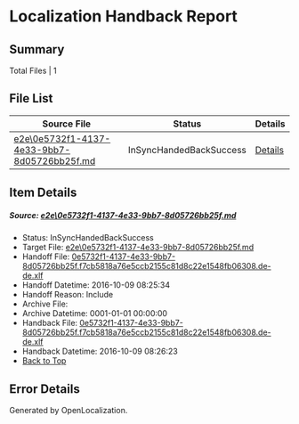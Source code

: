 # <a name='report-top'></a> Localization Handback Report

## Summary
 Total Files | 1

## File List
 Source File | Status | Details 
 ----------- | ------ | ------- 
 [e2e\0e5732f1-4137-4e33-9bb7-8d05726bb25f.md](https://github.com/OpenLocalizationTestOrg/ol-test0/blob/889435f84ce36066329fa101dbec88d056ac40ca/e2e/0e5732f1-4137-4e33-9bb7-8d05726bb25f.md) | InSyncHandedBackSuccess | [Details](#646306587e3e774b4757a2be40014a24c119d6591)

## Item Details
##### <a name='646306587e3e774b4757a2be40014a24c119d6591'></a> Source: [e2e\0e5732f1-4137-4e33-9bb7-8d05726bb25f.md](https://github.com/OpenLocalizationTestOrg/ol-test0/blob/889435f84ce36066329fa101dbec88d056ac40ca/e2e/0e5732f1-4137-4e33-9bb7-8d05726bb25f.md)
* Status: InSyncHandedBackSuccess
* Target File: [e2e\0e5732f1-4137-4e33-9bb7-8d05726bb25f.md](https://github.com/OpenLocalizationTestOrg/ol-test0-dede/blob/6acd239885fb1b8eba573a795f2fb806b8e2faef/e2e/0e5732f1-4137-4e33-9bb7-8d05726bb25f.md)
* Handoff File: [0e5732f1-4137-4e33-9bb7-8d05726bb25f.f7cb5818a76e5ccb2155c81d8c22e1548fb06308.de-de.xlf](https://github.com/OpenLocalizationTestOrg/ol-test0-handoff/blob/7233045bb21e922862cef40ac7cf09544b003748/ol-handoff/OpenLocalizationTestOrg/ol-test0-dede/qimu/ht/0e5732f1-4137-4e33-9bb7-8d05726bb25f.f7cb5818a76e5ccb2155c81d8c22e1548fb06308.de-de.xlf)
* Handoff Datetime: 2016-10-09 08:25:34
* Handoff Reason: Include
* Archive File: 
* Archive Datetime: 0001-01-01 00:00:00
* Handback File: [0e5732f1-4137-4e33-9bb7-8d05726bb25f.f7cb5818a76e5ccb2155c81d8c22e1548fb06308.de-de.xlf](https://github.com/OpenLocalizationTestOrg/ol-test0-handback/blob/62314a94ef600c00d77511d392cea011a7923786/ol-handback/OpenLocalizationTestOrg/ol-test0-dede/qimu/ht/0e5732f1-4137-4e33-9bb7-8d05726bb25f.f7cb5818a76e5ccb2155c81d8c22e1548fb06308.de-de.xlf)
* Handback Datetime: 2016-10-09 08:26:23
* [Back to Top](#report-top)


## Error Details

Generated by OpenLocalization.

